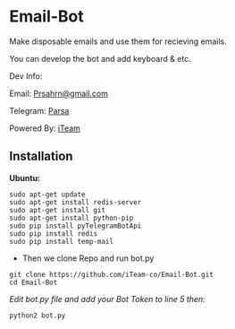 # Email-Bot
Make disposable emails and use them for recieving emails.

You can develop the bot and add keyboard & etc.

Dev Info:

Email: Prsahrn@gmail.com

Telegram: [Parsa](http://telegram.me/prsahrn)

Powered By: [iTeam](http://telegram.me/iteam_en)

## Installation
**Ubuntu:**
```
sudo apt-get update
sudo apt-get install redis-server
sudo apt-get install git
sudo apt-get install python-pip
sudo pip install pyTelegramBotApi
sudo pip install redis
sudo pip install temp-mail
```
* Then we clone Repo and run bot.py
```
git clone https://github.com/iTeam-co/Email-Bot.git
cd Email-Bot
```
*Edit bot.py file and add your Bot Token to line 5 then:*

```
python2 bot.py
```
